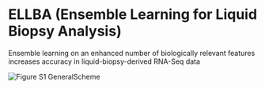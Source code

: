 # ELLBA (Ensemble Learning for Liquid Biopsy Analysis)
Ensemble learning on an enhanced number of biologically relevant features increases accuracy in liquid-biopsy-derived RNA-Seq data

![Figure S1 GeneralScheme](https://github.com/sgiannouk/ellba/assets/22454788/bf8c76da-c9fe-4fac-bf31-a91055970008)

